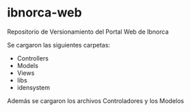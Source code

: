 # ibnorca-web
Repositorio de Versionamiento del Portal Web de Ibnorca


Se cargaron las siguientes carpetas:

- Controllers
- Models
- Views
- libs
- idensystem

Además se cargaron los archivos Controladores y los Modelos

